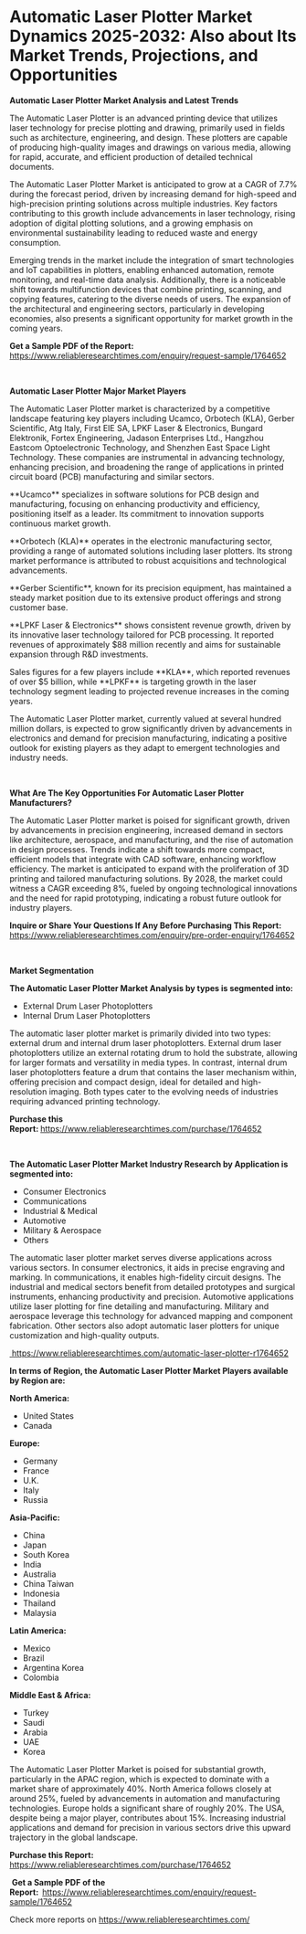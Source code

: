 <p><h1>Automatic Laser Plotter Market Dynamics 2025-2032: Also about Its Market Trends, Projections, and Opportunities</h1></p><p><strong>Automatic Laser Plotter Market Analysis and Latest Trends</strong></p>
<p><p>The Automatic Laser Plotter is an advanced printing device that utilizes laser technology for precise plotting and drawing, primarily used in fields such as architecture, engineering, and design. These plotters are capable of producing high-quality images and drawings on various media, allowing for rapid, accurate, and efficient production of detailed technical documents.</p><p>The Automatic Laser Plotter Market is anticipated to grow at a CAGR of 7.7% during the forecast period, driven by increasing demand for high-speed and high-precision printing solutions across multiple industries. Key factors contributing to this growth include advancements in laser technology, rising adoption of digital plotting solutions, and a growing emphasis on environmental sustainability leading to reduced waste and energy consumption.</p><p>Emerging trends in the market include the integration of smart technologies and IoT capabilities in plotters, enabling enhanced automation, remote monitoring, and real-time data analysis. Additionally, there is a noticeable shift towards multifunction devices that combine printing, scanning, and copying features, catering to the diverse needs of users. The expansion of the architectural and engineering sectors, particularly in developing economies, also presents a significant opportunity for market growth in the coming years.</p></p>
<p><strong>Get a Sample PDF of the Report:&nbsp;</strong> <a href="https://www.reliableresearchtimes.com/enquiry/request-sample/1764652?utm_campaign=3056&utm_medium=2&utm_source=Github&utm_content=ia&utm_term=11042025&utm_id=automatic-laser-plotter">https://www.reliableresearchtimes.com/enquiry/request-sample/1764652</a></p>
<p>&nbsp;</p>
<p><strong>Automatic Laser Plotter Major Market Players</strong></p>
<p><p>The Automatic Laser Plotter market is characterized by a competitive landscape featuring key players including Ucamco, Orbotech (KLA), Gerber Scientific, Atg Italy, First EIE SA, LPKF Laser & Electronics, Bungard Elektronik, Fortex Engineering, Jadason Enterprises Ltd., Hangzhou Eastcom Optoelectronic Technology, and Shenzhen East Space Light Technology. These companies are instrumental in advancing technology, enhancing precision, and broadening the range of applications in printed circuit board (PCB) manufacturing and similar sectors.</p><p>**Ucamco** specializes in software solutions for PCB design and manufacturing, focusing on enhancing productivity and efficiency, positioning itself as a leader. Its commitment to innovation supports continuous market growth. </p><p>**Orbotech (KLA)** operates in the electronic manufacturing sector, providing a range of automated solutions including laser plotters. Its strong market performance is attributed to robust acquisitions and technological advancements. </p><p>**Gerber Scientific**, known for its precision equipment, has maintained a steady market position due to its extensive product offerings and strong customer base. </p><p>**LPKF Laser & Electronics** shows consistent revenue growth, driven by its innovative laser technology tailored for PCB processing. It reported revenues of approximately $88 million recently and aims for sustainable expansion through R&D investments.</p><p>Sales figures for a few players include **KLA**, which reported revenues of over $5 billion, while **LPKF** is targeting growth in the laser technology segment leading to projected revenue increases in the coming years. </p><p>The Automatic Laser Plotter market, currently valued at several hundred million dollars, is expected to grow significantly driven by advancements in electronics and demand for precision manufacturing, indicating a positive outlook for existing players as they adapt to emergent technologies and industry needs.</p></p>
<p>&nbsp;</p>
<p><strong>What Are The Key Opportunities For Automatic Laser Plotter Manufacturers?</strong></p>
<p><p>The Automatic Laser Plotter market is poised for significant growth, driven by advancements in precision engineering, increased demand in sectors like architecture, aerospace, and manufacturing, and the rise of automation in design processes. Trends indicate a shift towards more compact, efficient models that integrate with CAD software, enhancing workflow efficiency. The market is anticipated to expand with the proliferation of 3D printing and tailored manufacturing solutions. By 2028, the market could witness a CAGR exceeding 8%, fueled by ongoing technological innovations and the need for rapid prototyping, indicating a robust future outlook for industry players.</p></p>
<p><strong>Inquire or Share Your Questions If Any Before Purchasing This Report:</strong> <a href="https://www.reliableresearchtimes.com/enquiry/pre-order-enquiry/1764652?utm_campaign=3056&utm_medium=2&utm_source=Github&utm_content=ia&utm_term=11042025&utm_id=automatic-laser-plotter">https://www.reliableresearchtimes.com/enquiry/pre-order-enquiry/1764652</a></p>
<p>&nbsp;</p>
<p><strong>Market Segmentation</strong></p>
<p><strong>The Automatic Laser Plotter Market Analysis by types is segmented into:</strong></p>
<p><ul><li>External Drum Laser Photoplotters</li><li>Internal Drum Laser Photoplotters</li></ul></p>
<p><p>The automatic laser plotter market is primarily divided into two types: external drum and internal drum laser photoplotters. External drum laser photoplotters utilize an external rotating drum to hold the substrate, allowing for larger formats and versatility in media types. In contrast, internal drum laser photoplotters feature a drum that contains the laser mechanism within, offering precision and compact design, ideal for detailed and high-resolution imaging. Both types cater to the evolving needs of industries requiring advanced printing technology.</p></p>
<p><strong>Purchase this Report:&nbsp;</strong><a href="https://www.reliableresearchtimes.com/purchase/1764652?utm_campaign=3056&utm_medium=2&utm_source=Github&utm_content=ia&utm_term=11042025&utm_id=automatic-laser-plotter">https://www.reliableresearchtimes.com/purchase/1764652</a></p>
<p>&nbsp;</p>
<p><strong>The Automatic Laser Plotter Market Industry Research by Application is segmented into:</strong></p>
<p><ul><li>Consumer Electronics</li><li>Communications</li><li>Industrial & Medical</li><li>Automotive</li><li>Military & Aerospace</li><li>Others</li></ul></p>
<p><p>The automatic laser plotter market serves diverse applications across various sectors. In consumer electronics, it aids in precise engraving and marking. In communications, it enables high-fidelity circuit designs. The industrial and medical sectors benefit from detailed prototypes and surgical instruments, enhancing productivity and precision. Automotive applications utilize laser plotting for fine detailing and manufacturing. Military and aerospace leverage this technology for advanced mapping and component fabrication. Other sectors also adopt automatic laser plotters for unique customization and high-quality outputs.</p></p>
<p><a href="https://www.reliableresearchtimes.com/automatic-laser-plotter-r1764652?utm_campaign=3056&utm_medium=2&utm_source=Github&utm_content=ia&utm_term=11042025&utm_id=automatic-laser-plotter">&nbsp;https://www.reliableresearchtimes.com/automatic-laser-plotter-r1764652</a></p>
<p><strong>In terms of Region, the Automatic Laser Plotter Market Players available by Region are:</strong></p>
<p>
    <p> <strong> North America: </strong>
        <ul>
            <li>United States</li>
            <li>Canada</li>
        </ul>
        </p> 
    <p> <strong> Europe: </strong>
        <ul>
            <li>Germany</li>
            <li>France</li>
            <li>U.K.</li>
            <li>Italy</li>
            <li>Russia</li>
        </ul>
        </p> 
    <p> <strong> Asia-Pacific: </strong>
        <ul>
            <li>China</li>
            <li>Japan</li>
            <li>South Korea</li>
            <li>India</li>
            <li>Australia</li>
            <li>China Taiwan</li>
            <li>Indonesia</li>
            <li>Thailand</li>
            <li>Malaysia</li>
        </ul>
        </p> 
    <p> <strong> Latin America: </strong>
        <ul>
            <li>Mexico</li>
            <li>Brazil</li>
            <li>Argentina Korea</li>
            <li>Colombia</li>
        </ul>
        </p> 
    <p> <strong> Middle East & Africa: </strong>
        <ul>
            <li>Turkey</li>
            <li>Saudi</li>
            <li>Arabia</li>
            <li>UAE</li>
            <li>Korea</li>
        </ul>
    </p>
    </p>
<p><p>The Automatic Laser Plotter Market is poised for substantial growth, particularly in the APAC region, which is expected to dominate with a market share of approximately 40%. North America follows closely at around 25%, fueled by advancements in automation and manufacturing technologies. Europe holds a significant share of roughly 20%. The USA, despite being a major player, contributes about 15%. Increasing industrial applications and demand for precision in various sectors drive this upward trajectory in the global landscape.</p></p>
<p><strong>Purchase this Report: </strong><a href="https://www.reliableresearchtimes.com/purchase/1764652?utm_campaign=3056&utm_medium=2&utm_source=Github&utm_content=ia&utm_term=11042025&utm_id=automatic-laser-plotter">https://www.reliableresearchtimes.com/purchase/1764652</a></p>
<p>&nbsp;<strong>Get a Sample PDF of the Report:&nbsp;&nbsp;</strong><a href="https://www.reliableresearchtimes.com/enquiry/request-sample/1764652?utm_campaign=3056&utm_medium=2&utm_source=Github&utm_content=ia&utm_term=11042025&utm_id=automatic-laser-plotter">https://www.reliableresearchtimes.com/enquiry/request-sample/1764652</a></p>
<p><strong></strong></p>
<p>Check more reports on <a href="https://www.reliableresearchtimes.com/?utm_campaign=3056&utm_medium=2&utm_source=Github&utm_content=ia&utm_term=11042025&utm_id=automatic-laser-plotter">https://www.reliableresearchtimes.com/</a></p>